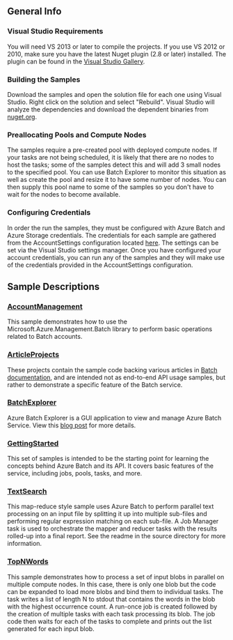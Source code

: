 ## General Info

### Visual Studio Requirements
You will need VS 2013 or later to compile the projects. If you use VS 2012 or 2010, make sure you have the latest Nuget plugin (2.8 or later) installed. The plugin can be found in the [Visual Studio Gallery](https://visualstudiogallery.msdn.microsoft.com/27077b70-9dad-4c64-adcf-c7cf6bc9970c).

### Building the Samples
Download the samples and open the solution file for each one using Visual Studio. Right click on the solution and select "Rebuild". Visual Studio will analyze the dependencies and download the dependent binaries from [nuget.org](http://www.nuget.org/packages/Azure.Batch/).

### Preallocating Pools and Compute Nodes
The samples require a pre-created pool with deployed compute nodes. If your tasks are not being scheduled, it is likely that there are no nodes to host the tasks; some of the samples detect this and will add 3 small nodes to the specified pool. You can use Batch Explorer to monitor this situation as well as create the pool and resize it to have some number of nodes. You can then supply this pool name to some of the samples so you don't have to wait for the nodes to become available.

### Configuring Credentials
In order the run the samples, they must be configured with Azure Batch and Azure Storage credentials.  The credentials for each sample are gathered from the AccountSettings configuration located [here](./Common/AccountSettings.settings).  The settings can be set via the Visual Studio settings manager.  Once you have configured your account credentials, you can run any of the samples and they will make use of the credentials provided in the AccountSettings configuration.    

## Sample Descriptions

### [AccountManagement](./AccountManagement)
This sample demonstrates how to use the Microsoft.Azure.Management.Batch library to perform basic operations related to Batch accounts.

### [ArticleProjects](./ArticleProjects)
These projects contain the sample code backing various articles in [Batch documentation](http://azure.microsoft.com/documentation/services/batch/), and are intended not as end-to-end API usage samples, but rather to demonstrate a specific feature of the Batch service.

### [BatchExplorer](./BatchExplorer)
Azure Batch Explorer is a GUI application to view and manage Azure Batch Service. View this [blog post](http://blogs.technet.com/b/windowshpc/archive/2015/01/20/azure-batch-explorer-sample-walkthrough.aspx) for more details.

### [GettingStarted](./GettingStarted)
This set of samples is intended to be the starting point for learning the concepts behind Azure Batch and its API.  It covers basic features of the service, including jobs, pools, tasks, and more.

### [TextSearch](./TextSearch)
This map-reduce style sample uses Azure Batch to perform parallel text processing on an input file by splitting it up into multiple sub-files and performing regular expression matching on each sub-file. A Job Manager task is used to orchestrate the mapper and reducer tasks with the results rolled-up into a final report. See the readme in the source directory for more information.

### [TopNWords](./TopNWords)
This sample demonstrates how to process a set of input blobs in parallel on multiple compute nodes. In this case, there is only one blob but the code can be expanded to load more blobs and bind them to individual tasks. The task writes a list of length N to stdout that contains the words in the blob with the highest occurrence count. A run-once job is created followed by the creation of multiple tasks with each task processing its blob. The job code then waits for each of the tasks to complete and prints out the list generated for each input blob.
